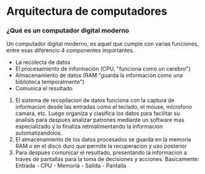# Arquitectura de computadores

### ¿Qué es un computador digital moderno

Un computador digital moderno, es aquel que cumple con varias funciones, entre esas diferencio 4 componentes importantes.
- La recolecta de datos
- El procesamiento de información (CPU, "funciona como un cerebro")
- Almacenamiento de datos (RAM "guarda la información como una biblioteca temporalmente")
- Comunica el resultado

1. El sistema de recopilacion de datos funciona con la captura de informacion desde las entradas como el teclado, el mouse, microfono camara, etc. Luego organiza y clasifica los datos para facilitar su analisis para despues analizar patrones mediante un software mas especializado y lo finaliza retroalimentando la informacion automatizandolos.
2. El almacenamiento de los datos procesados se guarda en la memoria RAM o en el disco duro que permite la recuperacion y uso posterior
3. Para despues comunicar el resultado, presentando la informacion a traves de pantallas para la toma de decisiones y acciones.
Basicamente:
Entrada - CPU - Memoria - Salida
          - Pantalla

